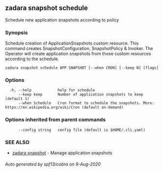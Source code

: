 ## zadara snapshot schedule

Schedule new application snapshots according to policy

### Synopsis

Schedule creation of ApplicationSnapshots custom resource.
This command creates SnapshotConfiguration, SnapshotPolicy & Invoker.
The Operator will create application snapshots from those custom resources
according to the schedule.

```
zadara snapshot schedule APP SNAPSHOT [--when CRON] [--keep N] [flags]
```

### Options

```
  -h, --help            help for schedule
      --keep keep       Number of application snapshots to keep (default 1)
      --when Schedule   Cron format to schedule the snapshots. More: https://en.wikipedia.org/wiki/Cron (default on-demand)
```

### Options inherited from parent commands

```
      --config string   config file (default is $HOME/.cli.yaml)
```

### SEE ALSO

* [zadara snapshot](zadara_snapshot.md)	 - Manage application snapshots

###### Auto generated by spf13/cobra on 9-Aug-2020
